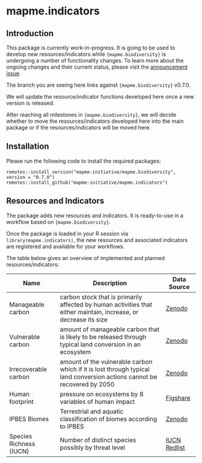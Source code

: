 # mapme.indicators

## Introduction

This package is currently work-in-progress. It is going to be used to develop new resources/indicators while `{mapme.biodiversity}` is undergoing a number of functionality changes. To learn more about the ongoing changes and their current status, please visit the [announcement issue](https://github.com/mapme-initiative/mapme.biodiversity/issues/240).

The branch you are seeing here links against `{mapme.biodiversity}` v0.7.0.

We will update the resource/indicator functions developed here once a new version is released.

After reaching all milestones in `{mapme.biodiversity}`, we will decide whether to move the resources/indicators developed here into the main package or if the resources/indicators will be moved here.

## Installation

Please run the following code to install the required packages:

```         
remotes::install_version("mapme-initiative/mapme.biodiversity", version = "0.7.0")
remotes::install_github("mapme-initiative/mapme.indicators")
```

## Resources and Indicators

The package adds new resources and indicators. It is ready-to-use in a workflow based on `{mapme.biodiversity}`.

Once the package is loaded in your R session via `library(mapme.indicators)`, the new resources and associated indicators are registered and available for your workflows.

The table below gives an overview of implemented and planned resources/indicators:

| Name                    | Description                                                                                                             | Data Source                                                                                                                      |
|------------------------|------------------------|------------------------|
| Manageable carbon       | carbon stock that is primarily affected by human activities that either maintain, increase, or decrease its size        | [Zenodo](https://zenodo.org/records/4091029)                                                                                     |
| Vulnerable carbon       | amount of manageable carbon that is likely to be released through typical land conversion in an ecosystem               | [Zenodo](https://zenodo.org/records/4091029)                                                                                     |
| Irrecoverable carbon    | amount of the vulnerable carbon which if it is lost through typical land conversion actions cannot be recovered by 2050 | [Zenodo](https://zenodo.org/records/4091029)                                                                                     |
| Human footprint         | pressure on ecosystems by 8 variables of human impact                                                                   | [Figshare](https://figshare.com/articles/figure/An_annual_global_terrestrial_Human_Footprint_dataset_from_2000_to_2018/16571064) |
| IPBES Biomes            | Terrestrial and aquatic classification of biomes according to IPBES                                                     | [Zenodo](https://zenodo.org/records/3975694)                                                                                     |
| Species Richness (IUCN) | Number of distinct species possibly by threat level                                                                     | [IUCN Redlist](https://www.iucnredlist.org/resources/other-spatial-downloads)                                                    |
